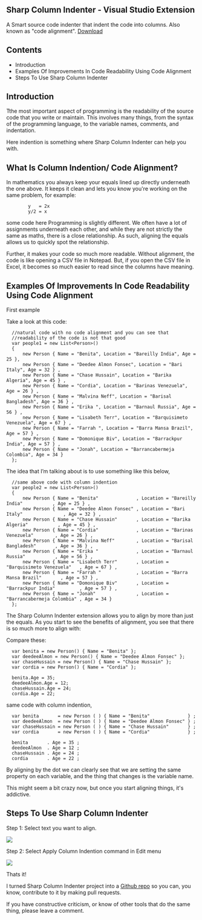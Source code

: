 ## Sharp Column Indenter - Visual Studio Extension
A Smart source code indenter that indent the code into columns. Also known as "code alignment".
[Download](https://marketplace.visualstudio.com/items?itemName=kudchikarsk.sharp-column-indenter)

## Contents

*   Introduction
*   Examples Of Improvements In Code Readability Using Code Alignment
*   Steps To Use Sharp Column Indenter

## Introduction

Tthe most important aspect of programming is the readability of the source code that you write or maintain. This involves many things, from the syntax of the programming language, to the variable names, comments, and indentation.

Here indention is something where Sharp Column Indenter can help you with.

## What Is Column Indention/ Code Alignment?

In mathematics you always keep your equals lined up directly underneath the one above. It keeps it clean and lets you know you're working on the same problem, for example:
            
            y   = 2x
            y/2 = x
            
some code here Programming is slightly different. We often have a lot of assignments underneath each other, and while they are not strictly the same as maths, there is a close relationship. As such, aligning the equals allows us to quickly spot the relationship.

Further, it makes your code so much more readable. Without alignment, the code is like opening a CSV file in Notepad. But, if you open the CSV file in Excel, it becomes so much easier to read since the columns have meaning.

## Examples Of Improvements In Code Readability Using Code Alignment


First example

Take a look at this code:

      //natural code with no code alignment and you can see that
      //readability of the code is not that good 
      var people1 = new List<Person>()
      {
          new Person { Name = "Benita", Location = "Bareilly India", Age = 25 },
          new Person { Name = "Deedee Almon Fonsec", Location = "Bari Italy", Age = 32 } ,
          new Person { Name = "Chase Hussain", Location = "Barika Algeria", Age = 45 } ,
          new Person { Name = "Cordia", Location = "Barinas Venezuela", Age = 26 } ,
          new Person { Name = "Malvina Neff", Location = "Barisal Bangladesh", Age = 36 } ,
          new Person { Name = "Erika ", Location = "Barnaul Russia", Age = 56 } ,
          new Person { Name = "Lisabeth Terr", Location = "Barquisimeto Venezuela", Age = 67 } ,
          new Person { Name = "Farrah ", Location = "Barra Mansa Brazil", Age = 57 } ,
          new Person { Name = "Domonique Biv", Location = "Barrackpur India", Age = 57 } ,
          new Person { Name = "Jonah", Location = "Barrancabermeja Colombia", Age = 34 }
      };
      
The idea that I’m talking about is to use something like this below,

      //same above code with column indention
      var people2 = new List<Person>()
      {
          new Person { Name = "Benita"              , Location = "Bareilly India"           , Age = 25 } , 
          new Person { Name = "Deedee Almon Fonsec" , Location = "Bari Italy"               , Age = 32 } , 
          new Person { Name = "Chase Hussain"       , Location = "Barika Algeria"           , Age = 45 } , 
          new Person { Name = "Cordia"              , Location = "Barinas Venezuela"        , Age = 26 } , 
          new Person { Name = "Malvina Neff"        , Location = "Barisal Bangladesh"       , Age = 36 } , 
          new Person { Name = "Erika "              , Location = "Barnaul Russia"           , Age = 56 } , 
          new Person { Name = "Lisabeth Terr"       , Location = "Barquisimeto Venezuela"   , Age = 67 } , 
          new Person { Name = "Farrah "             , Location = "Barra Mansa Brazil"       , Age = 57 } , 
          new Person { Name = "Domonique Biv"       , Location = "Barrackpur India"         , Age = 57 } , 
          new Person { Name = "Jonah"               , Location = "Barrancabermeja Colombia" , Age = 34 }   
      };

The Sharp Column Indenter extension allows you to align by more than just the equals. As you start to see the benefits of alignment, you see that there is so much more to align with:

Compare these:

      var benita = new Person() { Name = "Benita" };
      var deedeeAlmon = new Person() { Name = "Deedee Almon Fonsec" };
      var chaseHussain = new Person() { Name = "Chase Hussain" };
      var cordia = new Person() { Name = "Cordia" };

      benita.Age = 35;
      deedeeAlmon.Age = 12;
      chaseHussain.Age = 24;
      cordia.Age = 22;
      
same code with column indention,
      
      var benita       = new Person ( ) { Name = "Benita"              } ; 
      var deedeeAlmon  = new Person ( ) { Name = "Deedee Almon Fonsec" } ; 
      var chaseHussain = new Person ( ) { Name = "Chase Hussain"       } ; 
      var cordia       = new Person ( ) { Name = "Cordia"              } ; 

      benita       . Age = 35 ; 
      deedeeAlmon  . Age = 12 ; 
      chaseHussain . Age = 24 ; 
      cordia       . Age = 22 ; 

By aligning by the dot we can clearly see that we are setting the same property on each variable, and the thing that changes is the variable name.

This might seem a bit crazy now, but once you start aligning things, it's addictive.

## Steps To Use Sharp Column Indenter

Step 1: Select text you want to align.

![](https://kudchikarsk.github.io/images/01-select-text.jpg "")

Step 2: Select Apply Column Indention command in Edit menu

![](https://kudchikarsk.github.io/images/02-apply-column-indention.jpg "")

Thats it!

I turned Sharp Column Indenter project into a [Github repo](https://github.com/kudchikarsk/sharp-column-indenter) so you can, you know, contribute to it by making pull requests.

If you have constructive criticism, or know of other tools that do the same thing, please leave a comment.
